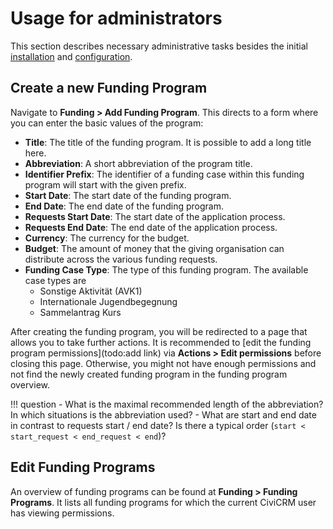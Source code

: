# Usage for administrators

This section describes necessary administrative tasks besides the initial [installation](../administration/installation.md) and [configuration](../administration/configuration.md).

## Create a new Funding Program

Navigate to **Funding > Add Funding Program**. This directs to a form where you can enter the basic values of the program:

* **Title**: The title of the funding program. It is possible to add a long title here.
*  **Abbreviation**: A short abbreviation of the program title.
* **Identifier Prefix**: The identifier of a funding case within this funding program will start with the given prefix.
* **Start Date**: The start date of the funding program.
* **End Date**: The end date of the funding program.
* **Requests Start Date**: The start date of the application process.
* **Requests End Date**: The end date of the application process.
* **Currency**: The currency for the budget.
* **Budget**: The amount of money that the giving organisation can distribute across the various funding requests.
* **Funding Case Type**: The type of this funding program. The available case types are
    * Sonstige Aktivität (AVK1)
    * Internationale Jugendbegegnung
    * Sammelantrag Kurs

After creating the funding program, you will be redirected to a page that allows you to take further actions. It is recommended to [edit the funding program permissions](todo:add link) via **Actions > Edit permissions** before closing this page. Otherwise, you might not have enough permissions and not find the newly created funding program in the funding program overview.

!!! question
    - What is the maximal recommended length of the abbreviation? In which situations is the abbreviation used?
    - What are start and end date in contrast to requests start / end date? Is there a typical order (`start < start_request < end_request < end`)?

## Edit Funding Programs

An overview of funding programs can be found at **Funding > Funding Programs**. It lists all funding programs for which the current CiviCRM user has viewing permissions.

